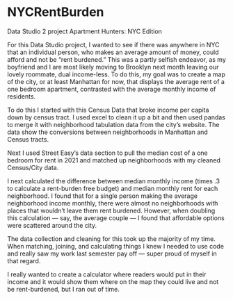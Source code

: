 # NYCRentBurden
 Data Studio 2 project
Apartment Hunters: NYC Edition

For this Data Studio project, I wanted to see if there was anywhere in NYC that an individual person, who makes an average amount of money, could afford and not be “rent burdened.” This was a partly selfish endeavor, as my boyfriend and I are most likely moving to Brooklyn next month leaving our lovely roommate, dual income-less. To do this, my goal was to create a map of the city, or at least Manhattan for now, that displays the average rent of a one bedroom apartment, contrasted with the average monthly income of residents.

To do this I started with this Census Data that broke income per capita down by census tract. I used excel to clean it up a bit and then used pandas to merge it with neighborhood tabulation data from the city’s website. The data show the conversions between neighborhoods in Manhattan and Census tracts.

Next I used Street Easy’s data section to pull the median cost of a one bedroom for rent in 2021 and matched up neighborhoods with my cleaned Census/City data.

I next calculated the difference between median monthly income (times .3 to calculate a rent-burden free budget) and median monthly rent for each neighborhood. I found that for a single person making the average neighborhood income monthly, there were almost no neighborhoods with places that wouldn’t leave them rent burdened. However, when doubling this calculation — say, the average couple — I found that affordable options were scattered around the city. 

The data collection and cleaning for this took up the majority of my time. When matching, joining, and calculating things I knew I needed to use code and really saw my work last semester pay off — super proud of myself in that regard. 

I really wanted to create a calculator where readers would put in their income and it would show them where on the map they could live and not be rent-burdened, but I ran out of time. 
